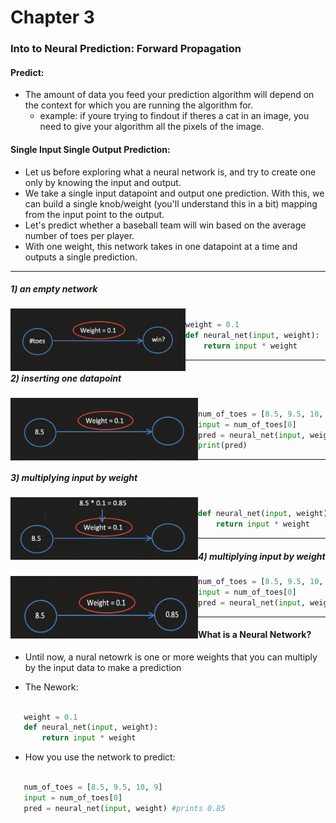 # Chapter 3
### Into to Neural Prediction: Forward Propagation

#### Predict:
 - The amount of data you feed your prediction algorithm will depend on the context for which you are running the algorithm for.
    - example: if youre trying to findout if theres a cat in an image, you need to give your algorithm all the pixels of the image.

#### Single Input Single Output Prediction:
 - Let us before exploring what a neural network is, and try to create one only by knowing the input and output.
 - We take a single input datapoint and output one prediction. With this, we can build a single knob/weight (you'll understand this in a bit) mapping from the input point to the output. 
 - Let's predict whether a baseball team will win based on the average number of toes per player.
 - With one weight, this network takes in one datapoint at a time and outputs a single prediction.


---
##### 1) an empty network
<img align="left" width="280" height="100" src="readme-images/ch3-simplest-nn-1.png">

```python

weight = 0.1
def neural_net(input, weight):
    return input * weight

```
---
##### 2) inserting one datapoint
<img align="left" width="300"  height="100" src="readme-images/ch3-simplest-nn-2.png">

```python

num_of_toes = [8.5, 9.5, 10, 9]
input = num_of_toes[0]
pred = neural_net(input, weight)
print(pred)
```

---
##### 3) multiplying input by weight
<img align="left" width="300" height="100" src="readme-images/ch3-simplest-nn-3.png">

```python 

def neural_net(input, weight):
    return input * weight


```

---
##### 4) multiplying input by weight
<img align="left" width="300" height="100" src="readme-images/ch3-simplest-nn-4.png">

```python
num_of_toes = [8.5, 9.5, 10, 9]
input = num_of_toes[0]
pred = neural_net(input, weight)

```
---

#### What is a Neural Network?
 - Until now, a nural netowrk is one or more weights that you can multiply by the input data to make a prediction

 - The Nework:
 
 ```python
 
    weight = 0.1
    def neural_net(input, weight):
        return input * weight
 ```

 - How you use the network to predict:
 ```python
 
    num_of_toes = [8.5, 9.5, 10, 9]
    input = num_of_toes[0]
    pred = neural_net(input, weight) #prints 0.85
 ```

 